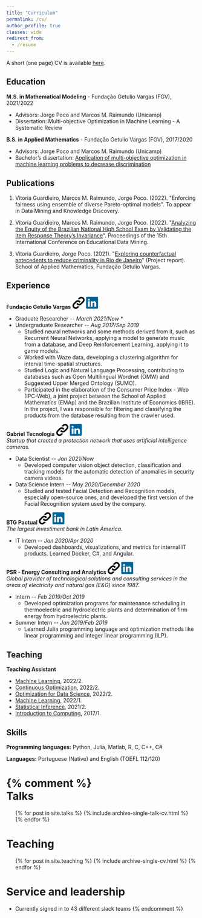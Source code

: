 ```yaml
---
title: "Curriculum"
permalink: /cv/
author_profile: true
classes: wide
redirect_from:
  - /resume
---
```


A short (one page) CV is available [here](/assets/files/Short_CV___Vitoria_Guardieiro.pdf).

## Education

**M.S. in Mathematical Modeling** - Fundação Getulio Vargas (FGV), 2021/2022
* Advisors: Jorge Poco and Marcos M. Raimundo (Unicamp)
* Dissertation: Multi-objective Optimization in Machine Learning - A Systematic Review

**B.S. in Applied Mathematics** - Fundação Getulio Vargas (FGV), 2017/2020
* Advisors: Jorge Poco and Marcos M. Raimundo (Unicamp)
* Bachelor’s dissertation: [Application of multi-objective optimization in machine learning problems to decrease discrimination](https://bibliotecadigital.fgv.br/dspace/handle/10438/30353)

## Publications

1. Vitoria Guardieiro, Marcos M. Raimundo, Jorge Poco. (2022). "Enforcing fairness using ensemble of diverse Pareto-optimal models". To appear in Data Mining and Knowledge Discovery.

2. Vitoria Guardieiro, Marcos M. Raimundo, Jorge Poco. (2022). "[Analyzing the Equity of the Brazilian National High School Exam by Validating the Item Response Theory’s Invariance](https://educationaldatamining.org/edm2022/proceedings/2022.EDM-posters.64/2022.EDM-posters.64.pdf)". Proceedings of the 15th International Conference on Educational Data Mining.

3. Vitoria Guardieiro, Jorge Poco. (2021). "[Exploring counterfactual antecedents to reduce criminality in Rio de Janeiro](https://hdl.handle.net/10438/31623)" (Project report). School of Applied Mathematics, Fundação Getulio Vargas.

## Experience

**Fundação Getulio Vargas** [![Homepage](/assets/images/link-icon.svg)](https://portal.fgv.br/) [![LinkedIn](/assets/images/linkedin-icon.svg)](https://www.linkedin.com/school/fgv/)  
  * Graduate Researcher -- *March 2021/Now*
    * 
  * Undergraduate Researcher -- *Aug 2017/Sep 2019*
    * Studied neural networks and some methods derived from it, such as Recurrent Neural Networks, applying a model to generate music from a database, and Deep Reinforcement Learning, applying it to game models.
    * Worked with Waze data, developing a clustering algorithm for interval time-spatial structures.
    * Studied Logic and Natural Language Processing, contributing to databases such as Open Multilingual Wordnet (OMW) and Suggested Upper Merged Ontology (SUMO).
    * Participated in the elaboration of the Consumer Price Index - Web (IPC-Web), a joint project between the School of Applied Mathematics (EMAp) and the Brazilian Institute of Economics (IBRE). In the project, I was responsible for filtering and classifying the products from the database resulting from the crawler used.

**Gabriel Tecnologia** [![Homepage](/assets/images/link-icon.svg)](https://www.gabriel.com.br/) [![LinkedIn](/assets/images/linkedin-icon.svg)](https://www.linkedin.com/company/eusouagabriel/)  
*Startup that created a protection network that uses artificial intelligence cameras.*
  * Data Scientist -- *Jan 2021/Now*
    * Developed computer vision object detection, classification and tracking models for the automatic detection of anomalies in security camera videos.
  * Data Science Intern -- *May 2020/December 2020*
    * Studied and tested Facial Detection and Recognition models, especially open-source ones, and developed the first version of the Facial Recognition system used by the company.

**BTG Pactual** [![Homepage](/assets/images/link-icon.svg)](https://www.btgpactual.com/) [![LinkedIn](/assets/images/linkedin-icon.svg)](https://www.linkedin.com/company/btgpactual/)   
*The largest investiment bank in Latin America.*
  * IT Intern -- *Jan 2020/Apr 2020*
    * Developed dashboards, visualizations, and metrics for internal IT products. Learned Docker, C#, and Angular.

**PSR - Energy Consulting and Analytics** [![Homepage](/assets/images/link-icon.svg)](https://www.psr-inc.com/pt/) [![LinkedIn](/assets/images/linkedin-icon.svg)](https://www.linkedin.com/company/psrenergy/)  
*Global provider of technological solutions and consulting services in the areas of electricity and natural gas (E&G) since 1987.*
  * Intern -- *Feb 2019/Oct 2019*
    * Developed optimization programs for maintenance scheduling in thermoelectric and hydroelectric plants and determination of firm energy from hydroelectric plants.
  * Summer Intern -- *Jan 2019/Feb 2019*
    * Learned Julia programming language and optimization methods like linear programming and integer linear programming (ILP).

## Teaching
**Teaching Assistant**
  * [Machine Learning](https://emap.fgv.br/en/discipline/machine-learning), 2022/2.
  * [Continuous Optimization](https://emap.fgv.br/en/discipline/continuous-optimization), 2022/2.
  * [Optimization for Data Science](https://emap.fgv.br/en/discipline/optimization-data-science), 2022/2.
  * [Machine Learning](https://emap.fgv.br/en/discipline/machine-learning), 2022/1.
  * [Statistical Inference](https://emap.fgv.br/en/discipline/statistical-inference), 2021/2.
  * [Introduction to Computing](https://emap.fgv.br/en/discipline/introduction-computation-and-programming), 2017/1.

## Skills

**Programming languages:** Python, Julia, Matlab, R, C, C++, C#

**Languages:** Portuguese (Native) and English (TOEFL 112/120)

{% comment %}  
Talks
======
  <ul>{% for post in site.talks %}
    {% include archive-single-talk-cv.html %}
  {% endfor %}</ul>
  
Teaching
======
  <ul>{% for post in site.teaching %}
    {% include archive-single-cv.html %}
  {% endfor %}</ul>

Service and leadership
======
* Currently signed in to 43 different slack teams
{% endcomment %}
